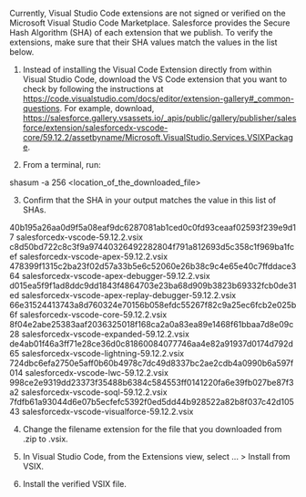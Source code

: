 Currently, Visual Studio Code extensions are not signed or verified on the
Microsoft Visual Studio Code Marketplace. Salesforce provides the Secure Hash
Algorithm (SHA) of each extension that we publish. To verify the extensions,
make sure that their SHA values match the values in the list below.

1. Instead of installing the Visual Code Extension directly from within Visual
   Studio Code, download the VS Code extension that you want to check by
   following the instructions at
   https://code.visualstudio.com/docs/editor/extension-gallery#_common-questions.
   For example, download,
   https://salesforce.gallery.vsassets.io/_apis/public/gallery/publisher/salesforce/extension/salesforcedx-vscode-core/59.12.2/assetbyname/Microsoft.VisualStudio.Services.VSIXPackage.

2. From a terminal, run:

shasum -a 256 <location_of_the_downloaded_file>

3. Confirm that the SHA in your output matches the value in this list of SHAs.

40b195a26aa0d9f5a08eaf9dc6287081ab1ced0c0fd93ceaaf02593f239e9d17  salesforcedx-vscode-59.12.2.vsix
c8d50bd722c8c3f9a97440326492282804f791a812693d5c358c1f969ba1fcef  salesforcedx-vscode-apex-59.12.2.vsix
478399f1315c2ba23f02d57a33b5e6c52060e26b38c9c4e65e40c7ffddace364  salesforcedx-vscode-apex-debugger-59.12.2.vsix
d015ea5f9f1ad8ddc9dd1843f4864703e23ba68d909b3823b69332fcb0de31ed  salesforcedx-vscode-apex-replay-debugger-59.12.2.vsix
66e31524413743a8d760324e70156b058efdc55267f82c9a25ec6fcb2e025b6f  salesforcedx-vscode-core-59.12.2.vsix
8f04e2abe25383aaf2036325018f168ca2a0a83ea89e1468f61bbaa7d8e09c28  salesforcedx-vscode-expanded-59.12.2.vsix
de4ab01f46a3ff71e28ce36d0c81860084077746aa4e82a91937d0174d792d65  salesforcedx-vscode-lightning-59.12.2.vsix
724dbc6efa2750e5aff0b60b4978c7dc49d8337bc2ae2cdb4a0990b6a597f014  salesforcedx-vscode-lwc-59.12.2.vsix
998ce2e9319dd23373f35488b6384c584553ff0141220fa6e39fb027be87f3a2  salesforcedx-vscode-soql-59.12.2.vsix
7fdfb61a93044d6e07b5ecfefc5392f0ed5dd44b928522a82b8f037c42d10543  salesforcedx-vscode-visualforce-59.12.2.vsix


4. Change the filename extension for the file that you downloaded from .zip to
.vsix.

5. In Visual Studio Code, from the Extensions view, select ... > Install from
VSIX.

6. Install the verified VSIX file.

